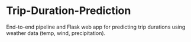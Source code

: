 # Trip-Duration-Prediction
End-to-end pipeline and Flask web app for predicting trip durations using weather data (temp, wind, precipitation).
